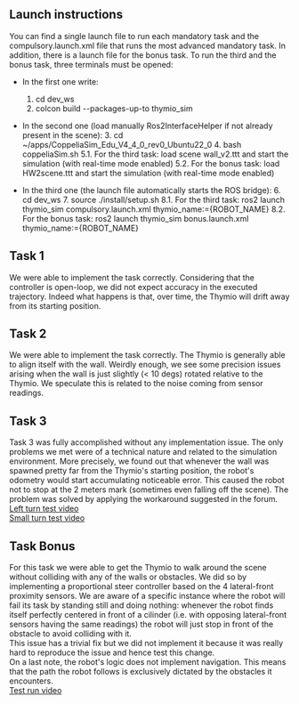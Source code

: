 ## Launch instructions
You can find a single launch file to run each mandatory task and the compulsory.launch.xml file that runs the most advanced mandatory task. In addition, there is a launch file for the bonus task. To run the third and the bonus task, three terminals must be opened:

- In the first one write:
  1. cd dev_ws
  2. colcon build --packages-up-to thymio_sim
	
- In the second one (load manually Ros2InterfaceHelper if not already present in the scene):
  3. cd ~/apps/CoppeliaSim_Edu_V4_4_0_rev0_Ubuntu22_0
  4. bash coppeliaSim.sh
  5.1. For the third task: load scene wall_v2.ttt and start the simulation (with real-time mode enabled)
  5.2. For the bonus task: load HW2scene.ttt and start the simulation (with real-time mode enabled)

- In the third one (the launch file automatically starts the ROS bridge):
  6. cd dev_ws
  7. source ./install/setup.sh
  8.1. For the third task: ros2 launch thymio_sim compulsory.launch.xml thymio_name:={ROBOT_NAME}
  8.2. For the bonus task: ros2 launch thymio_sim bonus.launch.xml thymio_name:={ROBOT_NAME}

## Task 1
We were able to implement the task correctly. Considering that the controller is open-loop, we did not expect
accuracy in the executed trajectory. Indeed what happens is that, over time, the Thymio will drift away from its starting position.

## Task 2
We were able to implement the task correctly. The Thymio is generally able to align itself with the wall. Weirdly enough, we see some precision issues arising when the wall is just slightly (< 10 degs) rotated relative to the Thymio. We speculate this is related to the noise coming from sensor readings.

## Task 3
Task 3 was fully accomplished without any implementation issue. The only problems we met were of a technical nature and related to the simulation environment. More precisely, we found out that whenever the wall was spawned pretty far from the Thymio's starting position, the robot's odometry would start accumulating noticeable error. This caused the robot not to stop at the 2 meters mark (sometimes even falling off the scene). The problem was solved by applying the workaround suggested in the forum.  
[Left turn test video](https://drive.switch.ch/index.php/s/HfiSm9u9AyzmSCF)  
[Small turn test video](https://drive.switch.ch/index.php/s/YrZNf7pEkOvxcpi)

## Task Bonus
For this task we were able to get the Thymio to walk around the scene without colliding with any of the walls or obstacles. We did so by implementing a proportional steer controller based on the 4 lateral-front proximity sensors.
We are aware of a specific instance where the robot will fail its task by standing still and doing nothing: whenever the robot finds itself perfectly centered in front of a cilinder (i.e. with opposing lateral-front sensors having the same readings) the robot will just stop in front of the obstacle to avoid colliding with it.  
This issue has a trivial fix but we did not implement it because it was really hard to reproduce the issue and hence test this change.  
On a last note, the robot's logic does not implement navigation. This means that the path the robot follows is exclusively dictated by the obstacles it encounters.  
[Test run video](https://drive.switch.ch/index.php/s/2aOUH0o9SomDoEv)
